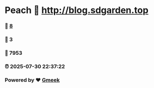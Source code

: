 # Peach :link: http://blog.sdgarden.top 
### :page_facing_up: [8](http://blog.sdgarden.top/tag.html) 
### :speech_balloon: 3 
### :hibiscus: 7953 
### :alarm_clock: 2025-07-30 22:37:22 
### Powered by :heart: [Gmeek](https://github.com/Meekdai/Gmeek)
